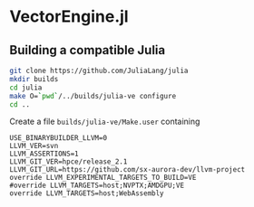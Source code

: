 # VectorEngine.jl

## Building a compatible Julia

```sh
git clone https://github.com/JuliaLang/julia
mkdir builds
cd julia
make O=`pwd`/../builds/julia-ve configure
cd ..
```

Create a file `builds/julia-ve/Make.user` containing

```
USE_BINARYBUILDER_LLVM=0
LLVM_VER=svn
LLVM_ASSERTIONS=1
LLVM_GIT_VER=hpce/release_2.1
LLVM_GIT_URL=https://github.com/sx-aurora-dev/llvm-project
override LLVM_EXPERIMENTAL_TARGETS_TO_BUILD=VE
#override LLVM_TARGETS=host;NVPTX;AMDGPU;VE
override LLVM_TARGETS=host;WebAssembly
```

